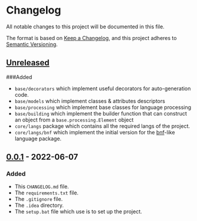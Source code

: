 # Changelog

All notable changes to this project will be documented in this file.

The format is based on [Keep a Changelog](https://keepachangelog.com/en/1.0.0/),
and this project adheres to [Semantic Versioning](https://semver.org/spec/v2.0.0.html).

## [Unreleased](https://github.com/GabrielAmare/Language/compare/v0.0.1...HEAD)

###Added

- `base/decorators` which implement useful decorators for auto-generation code.
- `base/models` which implement classes & attributes descriptors
- `base/processing` which implement base classes for language processing
- `base/building` which implement the builder function that can construct an object from a `base.processing.Element`
  object
- `core/langs` package which contains all the required langs of the project.
- `core/langs/bnf` which implement the initial version for
  the [bnf](https://en.wikipedia.org/wiki/Backus%E2%80%93Naur_form)-like language package.

## [0.0.1](https://github.com/GabrielAmare/Language/releases/tag/v0.0.1) - 2022-06-07

### Added

- This `CHANGELOG.md` file.
- The `requirements.txt` file.
- The `.gitignore` file.
- The `.idea` directory.
- The `setup.bat` file which use is to set up the project.

